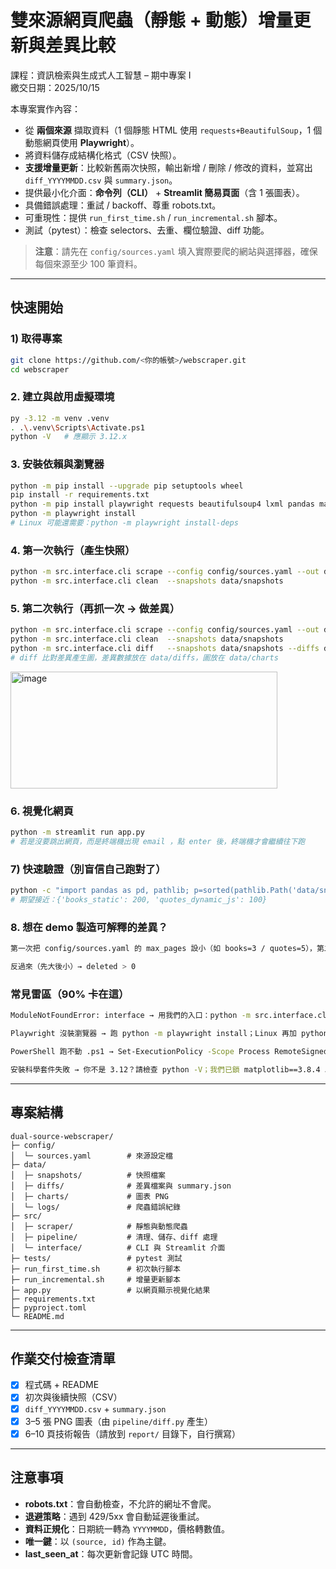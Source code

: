 # 雙來源網頁爬蟲（靜態 + 動態）增量更新與差異比較  

課程：資訊檢索與生成式人工智慧 – 期中專案 I  
繳交日期：2025/10/15  

本專案實作內容：  
- 從 **兩個來源** 擷取資料（1 個靜態 HTML 使用 `requests+BeautifulSoup`，1 個動態網頁使用 **Playwright**）。  
- 將資料儲存成結構化格式（CSV 快照）。  
- **支援增量更新**：比較新舊兩次快照，輸出新增 / 刪除 / 修改的資料，並寫出 `diff_YYYYMMDD.csv` 與 `summary.json`。  
- 提供最小化介面：**命令列（CLI）** + **Streamlit 簡易頁面**（含 1 張圖表）。  
- 具備錯誤處理：重試 / backoff、尊重 robots.txt。  
- 可重現性：提供 `run_first_time.sh` / `run_incremental.sh` 腳本。  
- 測試（pytest）：檢查 selectors、去重、欄位驗證、diff 功能。  

> **注意**：請先在 `config/sources.yaml` 填入實際要爬的網站與選擇器，確保每個來源至少 100 筆資料。  

---

## 快速開始

### 1) 取得專案
```bash
git clone https://github.com/<你的帳號>/webscraper.git
cd webscraper

```

### 2. 建立與啟用虛擬環境
```bash
py -3.12 -m venv .venv
. .\.venv\Scripts\Activate.ps1
python -V   # 應顯示 3.12.x
```

### 3. 安裝依賴與瀏覽器
```bash
python -m pip install --upgrade pip setuptools wheel
pip install -r requirements.txt
python -m pip install playwright requests beautifulsoup4 lxml pandas matplotlib streamlit
python -m playwright install
# Linux 可能還需要：python -m playwright install-deps
```

### 4. 第一次執行（產生快照）
```bash
python -m src.interface.cli scrape --config config/sources.yaml --out data/snapshots
python -m src.interface.cli clean  --snapshots data/snapshots
```

### 5. 第二次執行（再抓一次 → 做差異）
```bash
python -m src.interface.cli scrape --config config/sources.yaml --out data/snapshots
python -m src.interface.cli clean  --snapshots data/snapshots
python -m src.interface.cli diff   --snapshots data/snapshots --diffs data/diffs --charts data/charts
# diff 比對差異產生圖，差異數據放在 data/diffs，圖放在 data/charts
```
<img width="427" height="187" alt="image" src="https://github.com/user-attachments/assets/7a85539f-3450-4e2d-9295-5e3ea8bcf7b9" />

### 6. 視覺化網頁
```bash
python -m streamlit run app.py
# 若是沒要跳出網頁，而是終端機出現 email ，點 enter 後，終端機才會繼續往下跑
```

### 7) 快速驗證（別盲信自己跑對了）
```bash
python -c "import pandas as pd, pathlib; p=sorted(pathlib.Path('data/snapshots').glob('snapshot_*.csv'))[-1]; df=pd.read_csv(p); print('rows=',len(df)); print(df['source'].value_counts().to_dict())"
# 期望接近：{'books_static': 200, 'quotes_dynamic_js': 100}
```
### 8. 想在 demo 製造可解釋的差異？
```bash
第一次把 config/sources.yaml 的 max_pages 設小（如 books=3 / quotes=5），第二次改大（10/10）→ new > 0

反過來（先大後小）→ deleted > 0
```

### 常見雷區（90% 卡在這）
```bash
ModuleNotFoundError: interface → 用我們的入口：python -m src.interface.cli（或先設 PYTHONPATH=src）。

Playwright 沒裝瀏覽器 → 跑 python -m playwright install；Linux 再加 python -m playwright install-deps。

PowerShell 跑不動 .ps1 → Set-ExecutionPolicy -Scope Process RemoteSigned（當前視窗有效）。

安裝科學套件失敗 → 你不是 3.12？請檢查 python -V；我們已鎖 matplotlib==3.8.4 以用預編譯 wheel。
```
---

## 專案結構
```
dual-source-webscraper/
├─ config/
│  └─ sources.yaml        # 來源設定檔
├─ data/
│  ├─ snapshots/          # 快照檔案
│  ├─ diffs/              # 差異檔案與 summary.json
│  ├─ charts/             # 圖表 PNG
│  └─ logs/               # 爬蟲錯誤紀錄
├─ src/
│  ├─ scraper/            # 靜態與動態爬蟲
│  ├─ pipeline/           # 清理、儲存、diff 處理
│  └─ interface/          # CLI 與 Streamlit 介面
├─ tests/                 # pytest 測試
├─ run_first_time.sh      # 初次執行腳本
├─ run_incremental.sh     # 增量更新腳本
├─ app.py                 # 以網頁顯示視覺化結果
├─ requirements.txt
├─ pyproject.toml
└─ README.md
```

---

## 作業交付檢查清單
- [x] 程式碼 + README  
- [x] 初次與後續快照（CSV）  
- [x] `diff_YYYYMMDD.csv` + `summary.json`  
- [x] 3–5 張 PNG 圖表（由 `pipeline/diff.py` 產生）  
- [x] 6–10 頁技術報告（請放到 `report/` 目錄下，自行撰寫）  

---

## 注意事項
- **robots.txt**：會自動檢查，不允許的網址不會爬。  
- **退避策略**：遇到 429/5xx 會自動延遲後重試。  
- **資料正規化**：日期統一轉為 `YYYYMMDD`，價格轉數值。  
- **唯一鍵**：以 `(source, id)` 作為主鍵。  
- **last_seen_at**：每次更新會記錄 UTC 時間。
